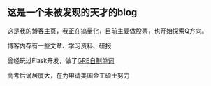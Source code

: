 ## 这是一个未被发现的天才的blog

这是我的[博客主页](https://zzzzdf.page/pages)，我正在搞量化，目前主要做股票，也开始探索Q方向。

博客内存有一些文章、学习资料、研报

曾经玩过Flask开发，做了[GRE自制单词](http://111.230.46.76/)

高考后谪居厦大，在为申请美国金工硕士努力
